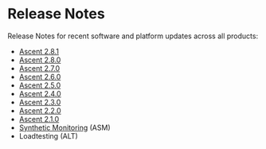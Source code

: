 # Release Notes

Release Notes for recent software and platform updates across all products:

* [Ascent 2.8.1](https://docs.apica.io/release-notes/release-notes/ascent-2.8.0)
* [Ascent 2.8.0](https://docs.apica.io/release-notes/release-notes/ascent-2.8.0)
* [Ascent 2.7.0](https://docs.apica.io/release-notes/release-notes/ascent-2.7.0)
* [Ascent 2.6.0](https://docs.apica.io/release-notes/release-notes/ascent-2.6.0)
* [Ascent 2.5.0](https://docs.apica.io/release-notes/release-notes/ascent-2.5.0)
* [Ascent 2.4.0](https://docs.apica.io/release-notes/release-notes/ascent-2.4.0)
* [Ascent 2.3.0](ascent-2.3.0.md)
* [Ascent 2.2.0](load-test.md)
* [Ascent 2.1.0](ascent-2.1.0/)
* [Synthetic Monitoring](ascent-2.1.0/synthetic-monitoring.md) (ASM)
* Loadtesting (ALT)
